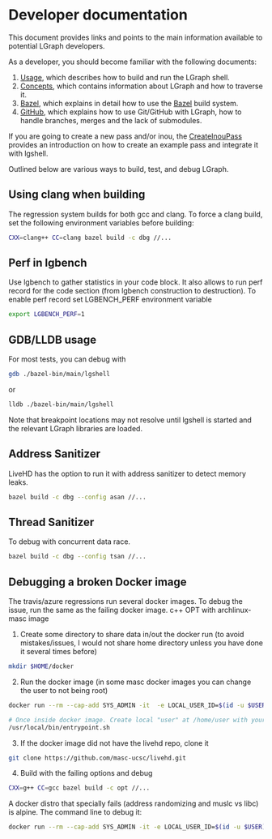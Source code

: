 # Developer documentation

This document provides links and points to the main information available to potential LGraph developers.

As a developer, you should become familiar with the following documents:

1. [Usage](./Usage.md), which describes how to build and run the LGraph shell.
2. [Concepts](./Concepts.md), which contains information about LGraph and how to traverse it.
3. [Bazel](./Bazel.md), which explains in detail how to use the [Bazel](https://bazel.build) build system.
4. [GitHub](./GitHub-use.md), which explains how to use Git/GitHub with LGraph, how to
   handle branches, merges and the lack of submodules.

If you are going to create a new pass and/or inou, the
[CreateInouPass](./CreateInouPass.md) provides an introduction on how to create
an example pass and integrate it with lgshell.

Outlined below are various ways to build, test, and debug LGraph.

## Using clang when building

The regression system builds for both gcc and clang. To force a clang build, set the following environment variables before building:

```sh
CXX=clang++ CC=clang bazel build -c dbg //...
```

## Perf in lgbench

Use lgbench to gather statistics in your code block. It also allows to run perf record
for the code section (from lgbench construction to destruction). To enable perf record
set LGBENCH_PERF environment variable

```sh
export LGBENCH_PERF=1
```

## GDB/LLDB usage

For most tests, you can debug with

```sh
gdb ./bazel-bin/main/lgshell
```

or

```sh
lldb ./bazel-bin/main/lgshell
```

Note that breakpoint locations may not resolve until lgshell is started and the relevant LGraph libraries are loaded.

## Address Sanitizer

LiveHD has the option to run it with address sanitizer to detect memory leaks.

```sh
bazel build -c dbg --config asan //...
```

## Thread Sanitizer

To debug with concurrent data race.

```sh
bazel build -c dbg --config tsan //...
```

## Debugging a broken Docker image

The travis/azure regressions run several docker images. To debug the issue, run the same as the failing
docker image. c++ OPT with archlinux-masc image

1. Create some directory to share data in/out the docker run (to avoid
   mistakes/issues, I would not share home directory unless you have done it
   several times before)

```sh
mkdir $HOME/docker
```

2. Run the docker image (in some masc docker images you can change the user to not being root)

```sh
docker run --rm --cap-add SYS_ADMIN -it  -e LOCAL_USER_ID=$(id -u $USER) -v ${HOME}/docker:/home/user mascucsc/archlinux-masc

# Once inside docker image. Create local "user" at /home/user with your userid
/usr/local/bin/entrypoint.sh
```

3. If the docker image did not have the livehd repo, clone it

```sh
git clone https://github.com/masc-ucsc/livehd.git
```

4. Build with the failing options and debug

```sh
CXX=g++ CC=gcc bazel build -c opt //...
```

A docker distro that specially fails (address randomizing and muslc vs libc) is alpine. The command line to debug it:

```sh
docker run --rm --cap-add SYS_ADMIN -it -e LOCAL_USER_ID=$(id -u $USER) -v $HOME:/home/user -v/local/scrap:/local/scrap mascucsc/alpine-masc
```
